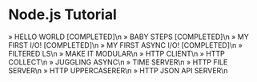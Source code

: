 # Node.js Tutorial

» HELLO WORLD                                                 [COMPLETED]\n
» BABY STEPS                                                  [COMPLETED]\n
» MY FIRST I/O!                                               [COMPLETED]\n
» MY FIRST ASYNC I/O!                                         [COMPLETED]\n
» FILTERED LS\n
» MAKE IT MODULAR\n
» HTTP CLIENT\n
» HTTP COLLECT\n
» JUGGLING ASYNC\n
» TIME SERVER\n
» HTTP FILE SERVER\n
» HTTP UPPERCASERER\n
» HTTP JSON API SERVER\n
